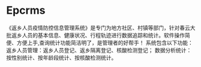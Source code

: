 # Epcrms
 《返乡人员疫情防控信息管理系统》是专门为地方社区、村镇等部门，针对春云大批返乡人员的基本信息、健康状况、行程轨迹进行数据追踪和统计。软件操作简便、方便上手,查询统计功能简洁明了，是管理者的好帮手！ 系统包含以下功能： 返乡人员管理：返乡人员登记、返乡隔离登记、核酸检测登记； 数据分析统计：按性别统计、按年龄段统计、按核酸检测统计。
